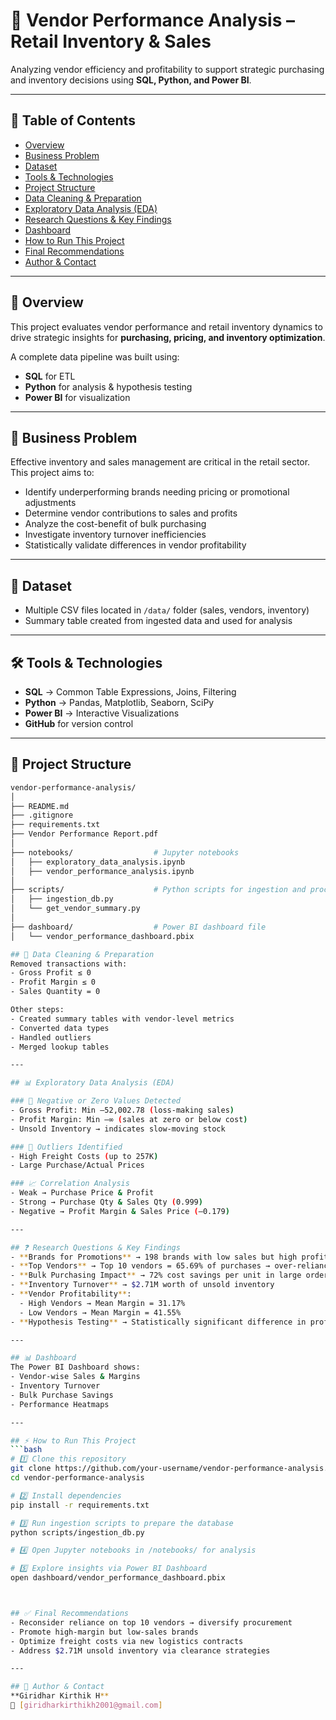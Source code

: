 # 🧾 Vendor Performance Analysis – Retail Inventory & Sales

Analyzing vendor efficiency and profitability to support strategic purchasing and inventory decisions using **SQL, Python, and Power BI**.

---

## 📌 Table of Contents
- [Overview](#-overview)
- [Business Problem](#-business-problem)
- [Dataset](#-dataset)
- [Tools & Technologies](#-tools--technologies)
- [Project Structure](#-project-structure)
- [Data Cleaning & Preparation](#-data-cleaning--preparation)
- [Exploratory Data Analysis (EDA)](#-exploratory-data-analysis-eda)
- [Research Questions & Key Findings](#-research-questions--key-findings)
- [Dashboard](#-dashboard)
- [How to Run This Project](#-how-to-run-this-project)
- [Final Recommendations](#-final-recommendations)
- [Author & Contact](#-author--contact)

---

## 📖 Overview
This project evaluates vendor performance and retail inventory dynamics to drive strategic insights for **purchasing, pricing, and inventory optimization**.  

A complete data pipeline was built using:
- **SQL** for ETL  
- **Python** for analysis & hypothesis testing  
- **Power BI** for visualization  

---

## 🎯 Business Problem
Effective inventory and sales management are critical in the retail sector.  
This project aims to:

- Identify underperforming brands needing pricing or promotional adjustments  
- Determine vendor contributions to sales and profits  
- Analyze the cost-benefit of bulk purchasing  
- Investigate inventory turnover inefficiencies  
- Statistically validate differences in vendor profitability  

---

## 📂 Dataset
- Multiple CSV files located in `/data/` folder (sales, vendors, inventory)  
- Summary table created from ingested data and used for analysis  

---

## 🛠️ Tools & Technologies
- **SQL** → Common Table Expressions, Joins, Filtering  
- **Python** → Pandas, Matplotlib, Seaborn, SciPy  
- **Power BI** → Interactive Visualizations  
- **GitHub** for version control  

---

## 📁 Project Structure
```bash
vendor-performance-analysis/
│
├── README.md
├── .gitignore
├── requirements.txt
├── Vendor Performance Report.pdf
│
├── notebooks/                  # Jupyter notebooks
│   ├── exploratory_data_analysis.ipynb
│   ├── vendor_performance_analysis.ipynb
│
├── scripts/                    # Python scripts for ingestion and processing
│   ├── ingestion_db.py
│   └── get_vendor_summary.py
│
├── dashboard/                  # Power BI dashboard file
│   └── vendor_performance_dashboard.pbix

## 🧹 Data Cleaning & Preparation
Removed transactions with:
- Gross Profit ≤ 0  
- Profit Margin ≤ 0  
- Sales Quantity = 0  

Other steps:
- Created summary tables with vendor-level metrics  
- Converted data types  
- Handled outliers  
- Merged lookup tables  

---

## 📊 Exploratory Data Analysis (EDA)

### 🔎 Negative or Zero Values Detected
- Gross Profit: Min –52,002.78 (loss-making sales)  
- Profit Margin: Min –∞ (sales at zero or below cost)  
- Unsold Inventory → indicates slow-moving stock  

### 🚩 Outliers Identified
- High Freight Costs (up to 257K)  
- Large Purchase/Actual Prices  

### 📈 Correlation Analysis
- Weak → Purchase Price & Profit  
- Strong → Purchase Qty & Sales Qty (0.999)  
- Negative → Profit Margin & Sales Price (–0.179)  

---

## ❓ Research Questions & Key Findings
- **Brands for Promotions** → 198 brands with low sales but high profit margins  
- **Top Vendors** → Top 10 vendors = 65.69% of purchases → over-reliance risk  
- **Bulk Purchasing Impact** → 72% cost savings per unit in large orders  
- **Inventory Turnover** → $2.71M worth of unsold inventory  
- **Vendor Profitability**:  
  - High Vendors → Mean Margin = 31.17%  
  - Low Vendors → Mean Margin = 41.55%  
- **Hypothesis Testing** → Statistically significant difference in profit margins → distinct vendor strategies  

---

## 📊 Dashboard
The Power BI Dashboard shows:
- Vendor-wise Sales & Margins  
- Inventory Turnover  
- Bulk Purchase Savings  
- Performance Heatmaps  

---

## ⚡ How to Run This Project
```bash
# 1️⃣ Clone this repository
git clone https://github.com/your-username/vendor-performance-analysis.git
cd vendor-performance-analysis

# 2️⃣ Install dependencies
pip install -r requirements.txt

# 3️⃣ Run ingestion scripts to prepare the database
python scripts/ingestion_db.py

# 4️⃣ Open Jupyter notebooks in /notebooks/ for analysis

# 5️⃣ Explore insights via Power BI Dashboard
open dashboard/vendor_performance_dashboard.pbix



## ✅ Final Recommendations
- Reconsider reliance on top 10 vendors → diversify procurement  
- Promote high-margin but low-sales brands  
- Optimize freight costs via new logistics contracts  
- Address $2.71M unsold inventory via clearance strategies  

---

## 👤 Author & Contact
**Giridhar Kirthik H**  
📧 [giridharkirthikh2001@gmail.com]
